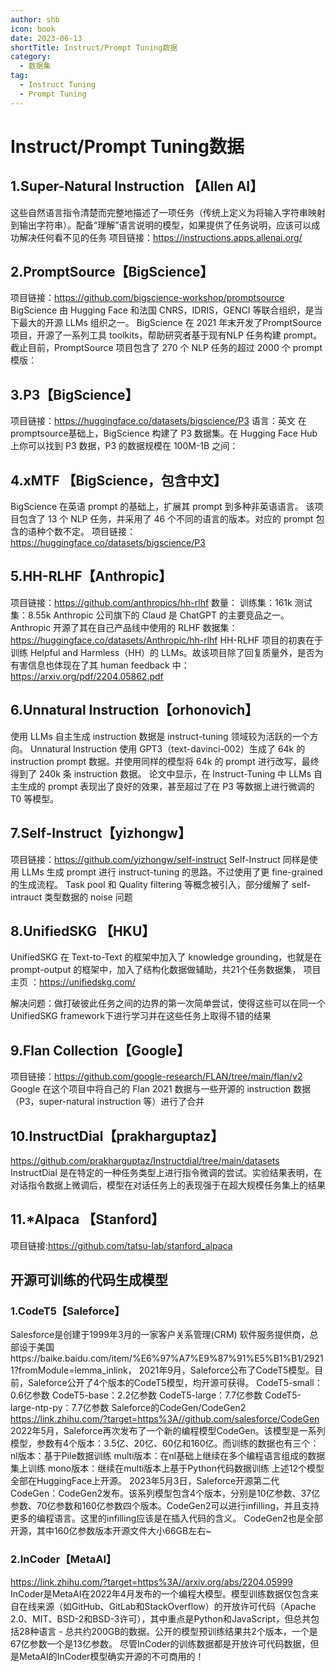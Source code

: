```yaml
---
author: shb
icon: book
date: 2023-06-13
shortTitle: Instruct/Prompt Tuning数据
category:
  - 数据集
tag:
  - Instruct Tuning
  - Prompt Tuning
---
```


# Instruct/Prompt Tuning数据

## 1.Super-Natural Instruction 【Allen AI】
这些自然语言指令清楚而完整地描述了一项任务（传统上定义为将输入字符串映射到输出字符串）。配备“理解”语言说明的模型，如果提供了任务说明，应该可以成功解决任何看不见的任务
项目链接：https://instructions.apps.allenai.org/

## 2.PromptSource【BigScience】
项目链接：https://github.com/bigscience-workshop/promptsource
BigScience 由 Hugging Face 和法国 CNRS，IDRIS，GENCI 等联合组织，是当下最大的开源 LLMs 组织之一。
BigScience 在 2021 年末开发了PromptSource项目，开源了一系列工具 toolkits，帮助研究者基于现有NLP 任务构建 prompt。截止目前，PromptSource 项目包含了 270 个 NLP 任务的超过 2000 个 prompt 模版：

## 3.P3【BigScience】
项目链接：https://huggingface.co/datasets/bigscience/P3
语言：英文
在promptsource基础上，BigScience 构建了 P3 数据集。在 Hugging Face Hub 上你可以找到 P3 数据，P3 的数据规模在 100M-1B 之间：
## 4.xMTF 【BigScience，包含中文】 
BigScience 在英语 prompt 的基础上，扩展其 prompt 到多种非英语语言。
该项目包含了 13 个 NLP 任务，并采用了 46 个不同的语言的版本。对应的 prompt 包含的语种个数不定。
项目链接：https://huggingface.co/datasets/bigscience/P3
## 5.HH-RLHF【Anthropic】
项目链接：https://github.com/anthropics/hh-rlhf
数量：
训练集：161k
测试集：8.55k
Anthropic 公司旗下的 Claud 是 ChatGPT 的主要竞品之一。
Anthropic 开源了其在自己产品线中使用的 RLHF 数据集：
https://huggingface.co/datasets/Anthropic/hh-rlhf
HH-RLHF 项目的初衷在于训练 Helpful and Harmless（HH）的 LLMs。故该项目除了回复质量外，是否为有害信息也体现在了其 human feedback 中：
https://arxiv.org/pdf/2204.05862.pdf
## 6.Unnatural Instruction【orhonovich】
使用 LLMs 自主生成 instruction 数据是 instruct-tuning 领域较为活跃的一个方向。
Unnatural Instruction 使用 GPT3（text-davinci-002）生成了 64k 的 instruction prompt 数据。并使用同样的模型将 64k 的 prompt 进行改写，最终得到了 240k 条 instruction 数据。
论文中显示，在 Instruct-Tuning 中 LLMs 自主生成的 prompt 表现出了良好的效果，甚至超过了在 P3 等数据上进行微调的 T0 等模型。
## 7.Self-Instruct【yizhongw】

项目链接：https://github.com/yizhongw/self-instruct
Self-Instruct 同样是使用 LLMs 生成 prompt 进行 instruct-tuning 的思路。不过使用了更 fine-grained 的生成流程。
Task pool 和 Quality filtering 等概念被引入，部分缓解了 self-intrauct 类型数据的 noise 问题

## 8.UnifiedSKG 【HKU】
UnifiedSKG 在 Text-to-Text 的框架中加入了 knowledge grounding，也就是在 prompt-output 的框架中，加入了结构化数据做辅助，共21个任务数据集，
项目主页 ：https://unifiedskg.com/

解决问题：做打破彼此任务之间的边界的第一次简单尝试，使得这些可以在同一个UnifiedSKG framework下进行学习并在这些任务上取得不错的结果


## 9.Flan Collection【Google】
项目链接：https://github.com/google-research/FLAN/tree/main/flan/v2
Google 在这个项目中将自己的 Flan 2021 数据与一些开源的 instruction 数据（P3，super-natural instruction 等）进行了合并
## 10.InstructDial【prakharguptaz】
https://github.com/prakharguptaz/Instructdial/tree/main/datasets
InstructDial 是在特定的一种任务类型上进行指令微调的尝试。实验结果表明，在对话指令数据上微调后，模型在对话任务上的表现强于在超大规模任务集上的结果
## 11.*Alpaca 【Stanford】
项目链接:https://github.com/tatsu-lab/stanford_alpaca

## 开源可训练的代码生成模型
### 1.CodeT5【Saleforce】
Salesforce是创建于1999年3月的一家客户关系管理(CRM) 软件服务提供商，总部设于美国https://baike.baidu.com/item/%E6%97%A7%E9%87%91%E5%B1%B1/29211?fromModule=lemma_inlink，
2021年9月，Saleforce公布了CodeT5模型。目前，Saleforce公开了4个版本的CodeT5模型，均开源可获得。
CodeT5-small：0.6亿参数
CodeT5-base：2.2亿参数
CodeT5-large：7.7亿参数
CodeT5-large-ntp-py：7.7亿参数
Saleforce的CodeGen/CodeGen2
https://link.zhihu.com/?target=https%3A//github.com/salesforce/CodeGen
2022年5月，Saleforce再次发布了一个新的编程模型CodeGen。该模型是一系列模型，参数有4个版本：3.5亿、20亿、60亿和160亿。而训练的数据也有三个：
nl版本：基于Pile数据训练
multi版本：在nl基础上继续在多个编程语言组成的数据集上训练
mono版本：继续在multi版本上基于Python代码数据训练
上述12个模型全部在HuggingFace上开源。
2023年5月3日，Saleforce开源第二代CodeGen：CodeGen2发布。该系列模型包含4个版本，分别是10亿参数、37亿参数、70亿参数和160亿参数四个版本。CodeGen2可以进行infilling，并且支持更多的编程语言。这里的infilling应该是在插入代码的含义。
CodeGen2也是全部开源，其中160亿参数版本开源文件大小66GB左右~

### 2.InCoder【MetaAI】
https://link.zhihu.com/?target=https%3A//arxiv.org/abs/2204.05999
InCoder是MetaAI在2022年4月发布的一个编程大模型。模型训练数据仅包含来自在线来源（如GitHub、GitLab和StackOverflow）的开放许可代码（Apache 2.0、MIT、BSD-2和BSD-3许可），其中重点是Python和JavaScript，但总共包括28种语言 - 总共约200GB的数据。公开的模型预训练结果共2个版本，一个是67亿参数一个是13亿参数。
尽管InCoder的训练数据都是开放许可代码数据，但是MetaAI的InCoder模型确实开源的不可商用的！



